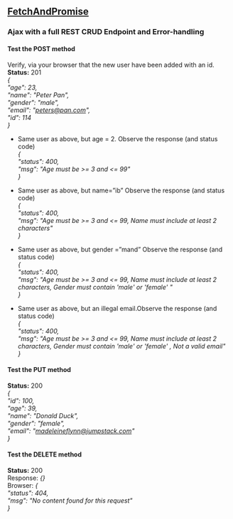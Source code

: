 ## [FetchAndPromise](https://docs.google.com/document/d/1_PkGqF-1MVt0sFDR90ARJlUhQ8DsyC4L12NI6E-iWMc/edit#)
### Ajax with a full REST CRUD Endpoint and Error-handling
#### Test the POST method  
Verify, via your browser that the new user have been added with an id.  
**Status:** 201  
_{  
  "age": 23,  
  "name": "Peter Pan",  
  "gender": "male",  
  "email": "peters@pan.com",  
  "id": 114  
}_  

* Same user as above, but age = 2. Observe the response (and status code)  
_{  
  "status": 400,  
  "msg": "Age must be >= 3 and <= 99"  
}_  

* Same user as above, but name=”ib” Observe the response (and status code)  
_{  
  "status": 400,  
  "msg": "Age must be >= 3 and <= 99, Name must include at least 2 characters"  
}_  

* Same user as above, but gender =”mand” Observe the response (and status code)  
_{  
  "status": 400,  
  "msg": "Age must be >= 3 and <= 99, Name must include at least 2 characters, Gender must contain 'male' or 'female' "  
}_  

* Same user as above, but an illegal email.Observe the response (and status code)  
_{  
  "status": 400,  
  "msg": "Age must be >= 3 and <= 99, Name must include at least 2 characters, Gender must contain 'male' or 'female' , Not a valid email"  
}_  

#### Test the PUT method  
**Status:** 200  
_{  
  "id": 100,  
  "age": 39,  
  "name": "Donald Duck",  
  "gender": "female",  
  "email": "madeleineflynn@jumpstack.com"  
}_  

#### Test the DELETE method  
**Status:** 200  
Response: _{}_  
Browser: _{  
  "status": 404,  
  "msg": "No content found for this request"  
}_  
